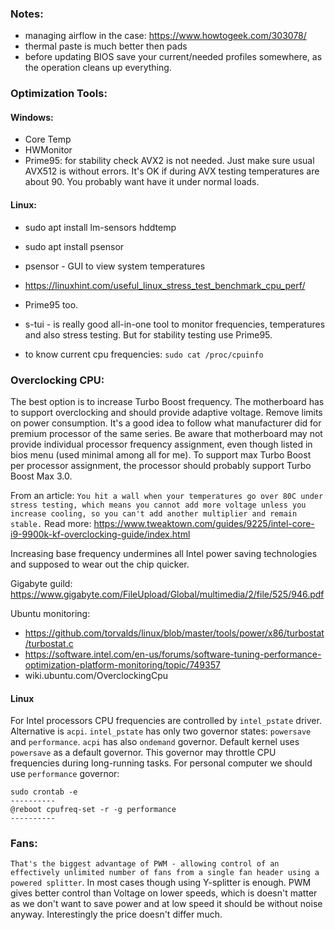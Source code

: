 ### Notes:
* managing airflow in the case: 
  https://www.howtogeek.com/303078/
* thermal paste is much better then pads
* before updating BIOS save your current/needed profiles somewhere, 
  as the operation cleans up everything.

### Optimization Tools:

#### Windows:
* Core Temp
* HWMonitor
* Prime95: for stability check AVX2 is not needed. 
    Just make sure usual AVX512 is without errors. It's OK if during AVX testing
    temperatures are about 90. You probably want have it under normal loads.

#### Linux:
* sudo apt install lm-sensors hddtemp    
* sudo apt install psensor  
* psensor - GUI to view system temperatures
* https://linuxhint.com/useful_linux_stress_test_benchmark_cpu_perf/
* Prime95 too.
* s-tui - is really good all-in-one tool to monitor frequencies, temperatures and also stress testing.
    But for stability testing use Prime95.

* to know current cpu frequencies:
```sudo cat /proc/cpuinfo```


### Overclocking CPU:
The best option is to increase Turbo Boost frequency. 
The motherboard has to support overclocking and should provide 
adaptive voltage. Remove limits on power consumption.
It's a good idea to follow what manufacturer did for premium processor 
of the same series.
Be aware that motherboard may not provide individual processor frequency assignment,
even though listed in bios menu (used minimal among all for me).
To support max Turbo Boost per processor assignment, the processor should probably
support Turbo Boost Max 3.0.

From an article: `You hit a wall when your temperatures go over 80C under stress testing, which means you cannot add more voltage unless you increase cooling, so you can't add another multiplier and remain stable.`
Read more: https://www.tweaktown.com/guides/9225/intel-core-i9-9900k-kf-overclocking-guide/index.html

Increasing base frequency undermines all Intel power saving technologies and supposed to wear out the chip quicker. 

Gigabyte guild: https://www.gigabyte.com/FileUpload/Global/multimedia/2/file/525/946.pdf

Ubuntu monitoring:
* https://github.com/torvalds/linux/blob/master/tools/power/x86/turbostat/turbostat.c
* https://software.intel.com/en-us/forums/software-tuning-performance-optimization-platform-monitoring/topic/749357
* wiki.ubuntu.com/OverclockingCpu

#### Linux 
For Intel processors CPU frequencies are controlled by `intel_pstate` driver.
Alternative is `acpi`. `intel_pstate` has only two governor states: 
`powersave` and `performance`. `acpi` has also `ondemand` governor.
Default kernel uses `powersave` as a default governor. This governor may 
throttle CPU frequencies during long-running tasks.
For personal computer we should use `performance` governor:
```
sudo crontab -e
----------
@reboot cpufreq-set -r -g performance
---------- 
```

### Fans: 
`That's the biggest advantage of PWM - allowing control of an effectively unlimited number of fans from a single fan header using a powered splitter`. In most cases though using Y-splitter is enough. PWM gives better control than Voltage on lower speeds, which is doesn't matter as we don't want to save power and at low speed it should be without noise anyway.
Interestingly the price doesn't differ much.
